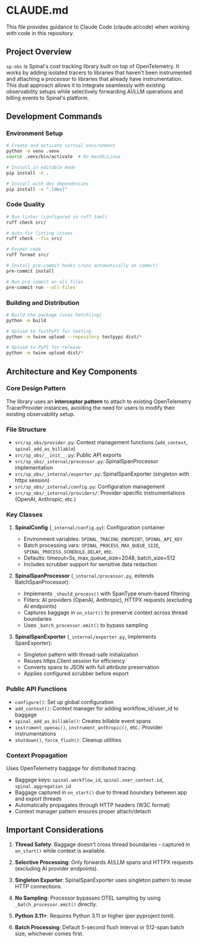 # CLAUDE.md

This file provides guidance to Claude Code (claude.ai/code) when working with code in this repository.

## Project Overview

`sp-obs` is Spinal's cost tracking library built on top of OpenTelemetry. It works by adding isolated tracers to libraries that haven't been instrumented and attaching a processor to libraries that already have instrumentation. This dual approach allows it to integrate seamlessly with existing observability setups while selectively forwarding AI/LLM operations and billing events to Spinal's platform.

## Development Commands

### Environment Setup
```bash
# Create and activate virtual environment
python -m venv .venv
source .venv/bin/activate  # On macOS/Linux

# Install in editable mode
pip install -e .

# Install with dev dependencies
pip install -e ".[dev]"
```

### Code Quality
```bash
# Run linter (configured in ruff.toml)
ruff check src/

# Auto-fix linting issues
ruff check --fix src/

# Format code
ruff format src/

# Install pre-commit hooks (runs automatically on commit)
pre-commit install

# Run pre-commit on all files
pre-commit run --all-files
```

### Building and Distribution
```bash
# Build the package (uses hatchling)
python -m build

# Upload to TestPyPI for testing
python -m twine upload --repository testpypi dist/*

# Upload to PyPI for release
python -m twine upload dist/*
```

## Architecture and Key Components

### Core Design Pattern
The library uses an **interceptor pattern** to attach to existing OpenTelemetry TracerProvider instances, avoiding the need for users to modify their existing observability setup.

### File Structure
- `src/sp_obs/provider.py`: Context management functions (`add_context`, `spinal_add_as_billable`)
- `src/sp_obs/__init__.py`: Public API exports
- `src/sp_obs/_internal/processor.py`: SpinalSpanProcessor implementation
- `src/sp_obs/_internal/exporter.py`: SpinalSpanExporter (singleton with httpx session)
- `src/sp_obs/_internal/config.py`: Configuration management
- `src/sp_obs/_internal/providers/`: Provider-specific instrumentations (OpenAI, Anthropic, etc.)

### Key Classes

1. **SpinalConfig** (`_internal/config.py`): Configuration container
   - Environment variables: `SPINAL_TRACING_ENDPOINT`, `SPINAL_API_KEY`
   - Batch processing vars: `SPINAL_PROCESS_MAX_QUEUE_SIZE`, `SPINAL_PROCESS_SCHEDULE_DELAY`, etc.
   - Defaults: timeout=5s, max_queue_size=2048, batch_size=512
   - Includes scrubber support for sensitive data redaction

2. **SpinalSpanProcessor** (`_internal/processor.py`, extends BatchSpanProcessor):
   - Implements `_should_process()` with SpanType enum-based filtering
   - Filters: AI providers (OpenAI, Anthropic), HTTPX requests (excluding AI endpoints)
   - Captures baggage in `on_start()` to preserve context across thread boundaries
   - Uses `_batch_processor.emit()` to bypass sampling

3. **SpinalSpanExporter** (`_internal/exporter.py`, implements SpanExporter):
   - Singleton pattern with thread-safe initialization
   - Reuses httpx.Client session for efficiency
   - Converts spans to JSON with full attribute preservation
   - Applies configured scrubber before export

### Public API Functions

- `configure()`: Set up global configuration
- `add_context()`: Context manager for adding workflow_id/user_id to baggage
- `spinal_add_as_billable()`: Creates billable event spans
- `instrument_openai()`, `instrument_anthropic()`, etc.: Provider instrumentations
- `shutdown()`, `force_flush()`: Cleanup utilities

### Context Propagation

Uses OpenTelemetry baggage for distributed tracing:
- Baggage keys: `spinal.workflow_id`, `spinal.user_context.id`, `spinal.aggregation_id`
- Baggage captured in `on_start()` due to thread boundary between app and export threads
- Automatically propagates through HTTP headers (W3C format)
- Context manager pattern ensures proper attach/detach

## Important Considerations

1. **Thread Safety**: Baggage doesn't cross thread boundaries - captured in `on_start()` while context is available.

2. **Selective Processing**: Only forwards AI/LLM spans and HTTPX requests (excluding AI provider endpoints).

3. **Singleton Exporter**: SpinalSpanExporter uses singleton pattern to reuse HTTP connections.

4. **No Sampling**: Processor bypasses OTEL sampling by using `_batch_processor.emit()` directly.

5. **Python 3.11+**: Requires Python 3.11 or higher (per pyproject.toml).

6. **Batch Processing**: Default 5-second flush interval or 512-span batch size, whichever comes first.
